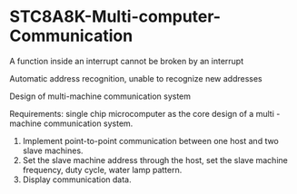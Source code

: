 # STC8A8K-Multi-computer-Communication
A function inside an interrupt cannot be broken by an interrupt

Automatic address recognition, unable to recognize new addresses

Design of multi-machine communication system

Requirements: single chip microcomputer as the core design of a multi - machine communication system.

1. Implement point-to-point communication between one host and two slave machines.
2. Set the slave machine address through the host, set the slave machine frequency, duty cycle, water lamp pattern.
3. Display communication data.
